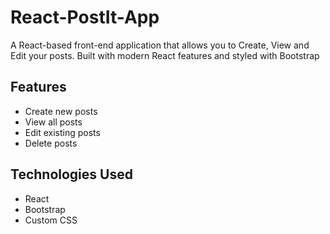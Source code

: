 # React-PostIt-App

A React-based front-end application that allows you to Create, View and Edit your posts. Built with modern React features and styled with Bootstrap


## Features

- Create new posts
- View all posts
- Edit existing posts
- Delete posts

## Technologies Used

- React
- Bootstrap
- Custom CSS
